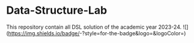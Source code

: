 # Data-Structure-Lab
This repository contain all DSL solution of the academic year 2023-24.
![<Badge Name>](https://img.shields.io/badge/<Badge Text>-<Background Color>?style=for-the-badge&logo=<Icon Name>&logoColor=<Logo Color>)
